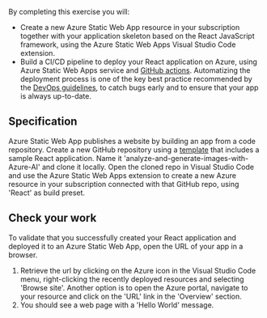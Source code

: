 
By completing this exercise you will:

- Create a new Azure Static Web App resource in your subscription together with your application skeleton based on the React JavaScript framework, using the Azure Static Web Apps Visual Studio Code extension.
- Build a CI/CD pipeline to deploy your React application on Azure, using Azure Static Web Apps service and [GitHub actions](https://github.com/features/actions). Automatizing the deployment process is one of the key best practice recommended by the [DevOps guidelines](https://learn.microsoft.com/devops/what-is-devops?WT.mc_id=academic-105496-cacaste), to catch bugs early and to ensure that your app is always up-to-date.

## Specification

Azure Static Web App publishes a website by building an app from a code repository. Create a new GitHub repository using a [template](https://github.com/new?template_name=react-basic&template_owner=staticwebdev) that includes a sample React application. Name it 'analyze-and-generate-images-with-Azure-AI' and clone it locally.
Open the cloned repo in Visual Studio Code and use the Azure Static Web Apps extension to create a new Azure resource in your subscription connected with that GitHub repo, using 'React' as build preset.

## Check your work

To validate that you successfully created your React application and deployed it to an Azure Static Web App, open the URL of your app in a browser.

1. Retrieve the url by clicking on the Azure icon in the Visual Studio Code menu, right-clicking the recently deployed resources and selecting 'Browse site'. Another option is to open the Azure portal, navigate to your resource and click on the 'URL' link in the 'Overview' section.
2. You should see a web page with a 'Hello World' message.
